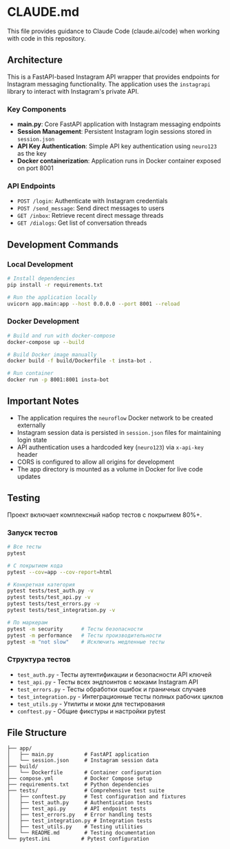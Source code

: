 # CLAUDE.md

This file provides guidance to Claude Code (claude.ai/code) when working with code in this repository.

## Architecture

This is a FastAPI-based Instagram API wrapper that provides endpoints for Instagram messaging functionality. The application uses the `instagrapi` library to interact with Instagram's private API.

### Key Components

- **main.py**: Core FastAPI application with Instagram messaging endpoints
- **Session Management**: Persistent Instagram login sessions stored in `session.json`
- **API Key Authentication**: Simple API key authentication using `neuro123` as the key
- **Docker containerization**: Application runs in Docker container exposed on port 8001

### API Endpoints

- `POST /login`: Authenticate with Instagram credentials
- `POST /send_message`: Send direct messages to users
- `GET /inbox`: Retrieve recent direct message threads
- `GET /dialogs`: Get list of conversation threads

## Development Commands

### Local Development
```bash
# Install dependencies
pip install -r requirements.txt

# Run the application locally
uvicorn app.main:app --host 0.0.0.0 --port 8001 --reload
```

### Docker Development
```bash
# Build and run with docker-compose
docker-compose up --build

# Build Docker image manually
docker build -f build/Dockerfile -t insta-bot .

# Run container
docker run -p 8001:8001 insta-bot
```

## Important Notes

- The application requires the `neuroflow` Docker network to be created externally
- Instagram session data is persisted in `session.json` files for maintaining login state
- API authentication uses a hardcoded key (`neuro123`) via `x-api-key` header
- CORS is configured to allow all origins for development
- The app directory is mounted as a volume in Docker for live code updates

## Testing

Проект включает комплексный набор тестов с покрытием 80%+.

### Запуск тестов
```bash
# Все тесты
pytest

# С покрытием кода
pytest --cov=app --cov-report=html

# Конкретная категория
pytest tests/test_auth.py -v
pytest tests/test_api.py -v
pytest tests/test_errors.py -v
pytest tests/test_integration.py -v

# По маркерам
pytest -m security      # Тесты безопасности
pytest -m performance   # Тесты производительности
pytest -m "not slow"    # Исключить медленные тесты
```

### Структура тестов
- `test_auth.py` - Тесты аутентификации и безопасности API ключей
- `test_api.py` - Тесты всех эндпоинтов с моками Instagram API
- `test_errors.py` - Тесты обработки ошибок и граничных случаев
- `test_integration.py` - Интеграционные тесты полных рабочих циклов
- `test_utils.py` - Утилиты и моки для тестирования
- `conftest.py` - Общие фикстуры и настройки pytest

## File Structure
```
├── app/
│   ├── main.py          # FastAPI application
│   └── session.json     # Instagram session data
├── build/
│   └── Dockerfile       # Container configuration  
├── compose.yml          # Docker Compose setup
├── requirements.txt     # Python dependencies
├── tests/               # Comprehensive test suite
│   ├── conftest.py      # Test configuration and fixtures
│   ├── test_auth.py     # Authentication tests
│   ├── test_api.py      # API endpoint tests
│   ├── test_errors.py   # Error handling tests
│   ├── test_integration.py # Integration tests
│   ├── test_utils.py    # Testing utilities
│   └── README.md        # Testing documentation
└── pytest.ini          # Pytest configuration
```